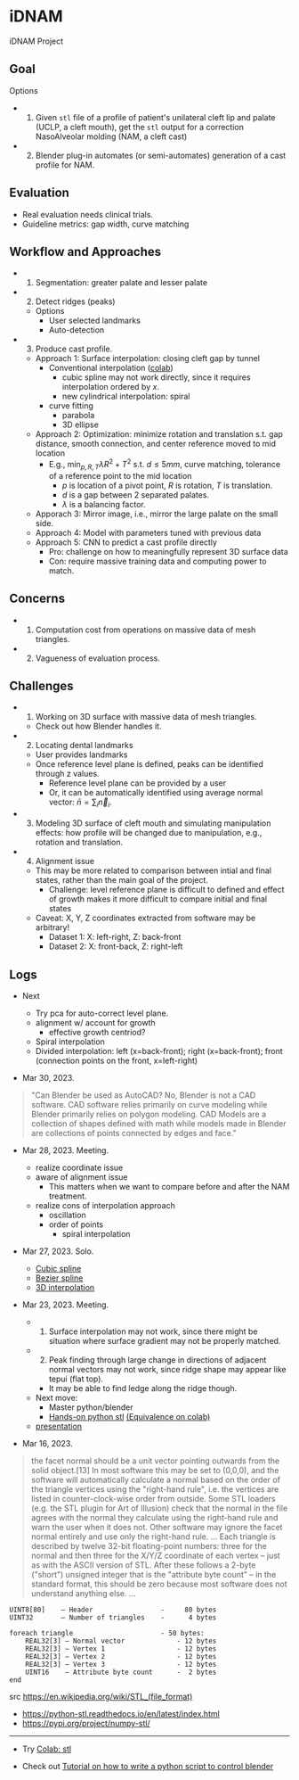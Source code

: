 # iDNAM
iDNAM Project

## Goal

Options
* 1. Given ```stl``` file of a profile of patient's unilateral cleft lip and palate (UCLP, a cleft mouth), get the ```stl``` output for a correction NasoAlveolar molding (NAM, a cleft cast)
* 2. Blender plug-in automates (or semi-automates) generation of a cast profile for NAM.

## Evaluation
* Real evaluation needs clinical trials.
* Guideline metrics: gap width, curve matching

## Workflow and Approaches
* 1. Segmentation: greater palate and lesser palate
* 2. Detect ridges (peaks)
  * Options
    * User selected landmarks
    * Auto-detection
* 3. Produce cast profile.
  * Approach 1: Surface interpolation: closing cleft gap by tunnel
    * Conventional interpolation ([colab](https://colab.research.google.com/drive/1W2Ji8KbJf5F-3c8ML_YMiUr130_L7nzw?usp=share_link))
      * cubic spline may not work directly, since it requires interpolation ordered by $x$. 
      * new cylindrical interpolation: spiral
    * curve fitting
      * parabola
      * 3D ellipse
  * Approach 2: Optimization: minimize rotation and translation s.t. gap distance, smooth connection, and center reference moved to mid location
    * E.g., $\min_{p, R, T} \lambda R^2 + T^2$ s.t. $d \leq 5mm$, curve matching, tolerance of a reference point to the mid location
      * $p$ is location of a pivot point, $R$ is rotation, $T$ is translation.
      * $d$ is a gap between 2 separated palates.
      * $\lambda$ is a balancing factor.
  * Apporach 3: Mirror image, i.e., mirror the large palate on the small side.
  * Approach 4: Model with parameters tuned with previous data
  * Approach 5: CNN to predict a cast profile directly
    * Pro: challenge on how to meaningfully represent 3D surface data
    * Con: require massive training data and computing power to match.

## Concerns
* 1. Computation cost from operations on massive data of mesh triangles.
* 2. Vagueness of evaluation process.

## Challenges
* 1. Working on 3D surface with massive data of mesh triangles.
  * Check out how Blender handles it.
* 2. Locating dental landmarks
  * User provides landmarks
  * Once reference level plane is defined, peaks can be identified through  z values.
    * Reference level plane can be provided by a user
    * Or, it can be automatically identified using average normal vector: $\bar{n} = \sum_i \vec{n}_i$.
* 3. Modeling 3D surface of cleft mouth and simulating manipulation effects: how profile will be changed due to manipulation, e.g., rotation and translation.
* 4. Alignment issue
  * This may be more related to comparison between intial and final states, rather than the main goal of the project.
    * Challenge: level reference plane is difficult to defined and effect of growth makes it more difficult to compare initial and final states
  * Caveat: X, Y, Z coordinates extracted from software may be arbitrary!
    * Dataset 1: X: left-right, Z: back-front
    * Dataset 2: X: front-back, Z: right-left

## Logs

* Next
  * Try pca for auto-correct level plane.
  * alignment w/ account for growth
    * effective growth centriod? 
  * Spiral interpolation
  * Divided interpolation: left (x=back-front); right (x=back-front); front (connection points on the front, x=left-right)

* Mar 30, 2023.
> "Can Blender be used as AutoCAD?
No, Blender is not a CAD software. CAD software relies primarily on curve modeling while Blender primarily relies on polygon modeling. CAD Models are a collection of shapes defined with math while models made in Blender are collections of points connected by edges and face."
 
 
* Mar 28, 2023. Meeting.
  * realize coordinate issue
  * aware of alignment issue
    * This matters when we want to compare before and after the NAM treatment.
  * realize cons of interpolation approach
    * oscillation
    * order of points
      * spiral interpolation

* Mar 27, 2023. Solo.
  * [Cubic spline](https://docs.scipy.org/doc/scipy/reference/generated/scipy.interpolate.CubicSpline.html)
  * [Bezier spline](https://en.wikipedia.org/wiki/B%C3%A9zier_curve)
  * [3D interpolation](https://pangeo-pyinterp.readthedocs.io/en/latest/auto_examples/ex_3d.html)

* Mar 23, 2023. Meeting.

  * 1. Surface interpolation may not work, since there might be situation where surface gradient may not be properly matched.
  * 2. Peak finding through large change in directions of adjacent normal vectors may not work, since ridge shape may appear like tepui (flat top).
    * It may be able to find ledge along the ridge though.
  * Next move:
    * Master python/blender
    * [Hands-on python stl](https://github.com/tatpongkatanyukul/iDNAM/blob/main/HandsOn/readme.md) [(Equivalence on colab)](https://colab.research.google.com/drive/1Zv78AlXZGzV7_9aVnF3CCSOHrSZ4tOia)
  * [presentation](https://drive.google.com/file/d/10M-K6IoRaUhvc9x9v-bFmzyEW4NTkAKx/view?usp=share_link)

* Mar 16, 2023.

> the facet normal should be a unit vector pointing outwards from the solid object.[13] In most software this may be set to (0,0,0), and the software will automatically calculate a normal based on the order of the triangle vertices using the "right-hand rule", i.e. the vertices are listed in counter-clock-wise order from outside. Some STL loaders (e.g. the STL plugin for Art of Illusion) check that the normal in the file agrees with the normal they calculate using the right-hand rule and warn the user when it does not. Other software may ignore the facet normal entirely and use only the right-hand rule.
> ... Each triangle is described by twelve 32-bit floating-point numbers: three for the normal and then three for the X/Y/Z coordinate of each vertex – just as with the ASCII version of STL. After these follows a 2-byte ("short") unsigned integer that is the "attribute byte count" – in the standard format, this should be zero because most software does not understand anything else.
> ...
```
UINT8[80]    – Header                 -     80 bytes
UINT32       – Number of triangles    -      4 bytes

foreach triangle                      - 50 bytes:
    REAL32[3] – Normal vector             - 12 bytes
    REAL32[3] – Vertex 1                  - 12 bytes
    REAL32[3] – Vertex 2                  - 12 bytes
    REAL32[3] – Vertex 3                  - 12 bytes
    UINT16    – Attribute byte count      -  2 bytes
end
```
src https://en.wikipedia.org/wiki/STL_(file_format)

* https://python-stl.readthedocs.io/en/latest/index.html
* https://pypi.org/project/numpy-stl/

---

* Try [Colab: stl](https://colab.research.google.com/drive/1Zv78AlXZGzV7_9aVnF3CCSOHrSZ4tOia)

* Check out [Tutorial on how to write a python script to control blender](https://www.youtube.com/watch?v=rHzf3Dku_cE)
